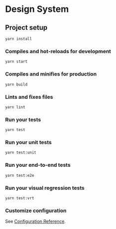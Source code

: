# Design System

## Project setup
```
yarn install
```

### Compiles and hot-reloads for development
```
yarn start
```

### Compiles and minifies for production
```
yarn build
```

### Lints and fixes files
```
yarn lint
```

### Run your tests
```
yarn test
```

### Run your unit tests
```
yarn test:unit
```

### Run your end-to-end tests
```
yarn test:e2e
```

### Run your visual regression tests
```
yarn test:vrt
```

### Customize configuration
See [Configuration Reference](https://cli.vuejs.org/config/).
